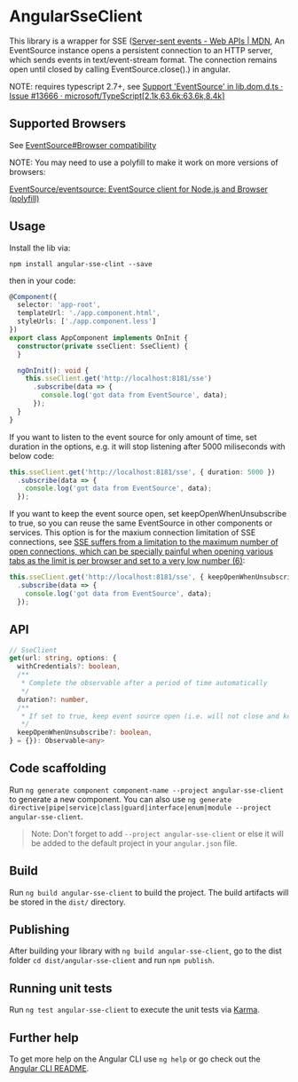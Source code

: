 # AngularSseClient

This library is a wrapper for SSE ([Server-sent events - Web APIs | MDN](https://developer.mozilla.org/en-US/docs/Web/API/Server-sent_events), An EventSource instance opens a persistent connection to an HTTP server, which sends events in text/event-stream format. The connection remains open until closed by calling EventSource.close().) in angular.

NOTE: requires typescript 2.7+, see [Support 'EventSource' in lib.dom.d.ts · Issue #13666 · microsoft/TypeScript[2.1k,63.6k:63.6k,8.4k]](https://github.com/Microsoft/TypeScript/issues/13666 )


## Supported Browsers

See [EventSource#Browser compatibility](https://developer.mozilla.org/en-US/docs/Web/API/EventSource#Browser_compatibility )

NOTE: You may need to use a polyfill to make it work on more versions of browsers:

[EventSource/eventsource: EventSource client for Node.js and Browser (polyfill)](https://github.com/EventSource/eventsource )


## Usage

Install the lib via:

`npm install angular-sse-clint --save`

then in your code:

```ts
@Component({
  selector: 'app-root',
  templateUrl: './app.component.html',
  styleUrls: ['./app.component.less']
})
export class AppComponent implements OnInit {
  constructor(private sseClient: SseClient) {
  }

  ngOnInit(): void {
    this.sseClient.get('http://localhost:8181/sse')
      .subscribe(data => {
        console.log('got data from EventSource', data);
      });
  }
}
```

If you want to listen to the event source for only amount of time, set duration in the options, e.g. it will stop listening after 5000 miliseconds with below code:

```ts
this.sseClient.get('http://localhost:8181/sse', { duration: 5000 })
  .subscribe(data => {
    console.log('got data from EventSource', data);
  });
```

If you want to keep the event source open, set keepOpenWhenUnsubscribe to true, so you can reuse the same EventSource in other components or services. This option is for the maxium connection limitation of SSE connections, see [SSE suffers from a limitation to the maximum number of open connections, which can be specially painful when opening various tabs as the limit is per browser and set to a very low number (6)](https://developer.mozilla.org/en-US/docs/Web/API/EventSource):

```ts
this.sseClient.get('http://localhost:8181/sse', { keepOpenWhenUnsubscribe: true })
  .subscribe(data => {
    console.log('got data from EventSource', data);
  });
```


## API

```ts
// SseClient
get(url: string, options: {
  withCredentials?: boolean,
  /**
   * Complete the observable after a period of time automatically
   */
  duration?: number,
  /**
   * If set to true, keep event source open (i.e. will not close and keep it in a event source pool for reuse) after unsubscribing
   */
  keepOpenWhenUnsubscribe?: boolean,
} = {}): Observable<any>
```


## Code scaffolding

Run `ng generate component component-name --project angular-sse-client` to generate a new component. You can also use `ng generate directive|pipe|service|class|guard|interface|enum|module --project angular-sse-client`.
> Note: Don't forget to add `--project angular-sse-client` or else it will be added to the default project in your `angular.json` file. 

## Build

Run `ng build angular-sse-client` to build the project. The build artifacts will be stored in the `dist/` directory.

## Publishing

After building your library with `ng build angular-sse-client`, go to the dist folder `cd dist/angular-sse-client` and run `npm publish`.

## Running unit tests

Run `ng test angular-sse-client` to execute the unit tests via [Karma](https://karma-runner.github.io).

## Further help

To get more help on the Angular CLI use `ng help` or go check out the [Angular CLI README](https://github.com/angular/angular-cli/blob/master/README.md).
